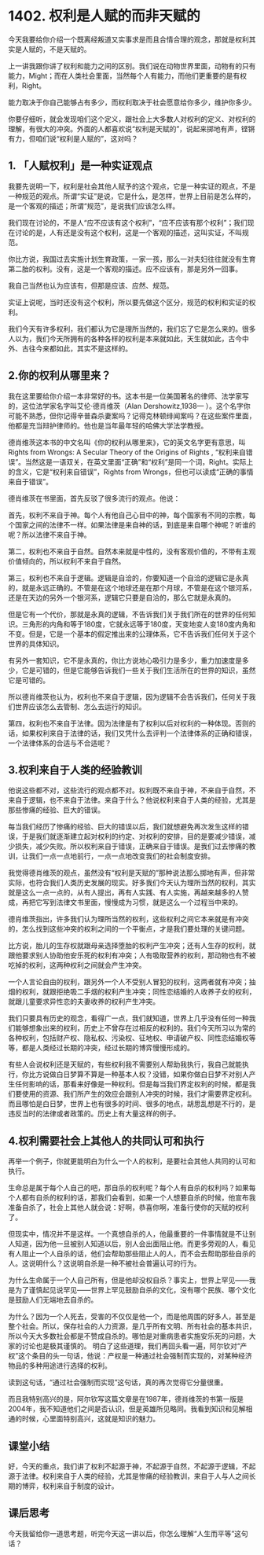 # 1402. 权利是人赋的而非天赋的
今天我要给你介绍一个既离经叛道又实事求是而且合情合理的观念，那就是权利其实是人赋的，不是天赋的。

上一讲我跟你讲了权利和能力之间的区别。我们说在动物世界里面，动物有的只有能力，Might；而在人类社会里面，当然每个人有能力，而他们更重要的是有权利，Right。

能力取决于你自己能够占有多少，而权利取决于社会愿意给你多少，维护你多少。

你要仔细听，就会发现咱们这个定义，跟社会上大多数人对权利的定义、对权利的理解，有很大的冲突。外面的人都喜欢说“权利是天赋的”，说起来掷地有声，铿锵有力，但咱们说“权利是人赋的”，这对吗？

## 1. 「人赋权利」是一种实证观点
我要先说明一下，权利是社会其他人赋予的这个观点，它是一种实证的观点，不是一种规范的观点。所谓“实证”是说，它是什么，是怎样，世界上目前是怎么样的，是一个客观的描述；所谓“规范”，是说我们应该怎么样。

我们现在讨论的，不是人“应不应该有这个权利”，“应不应该有那个权利”；我们现在讨论的是，人有还是没有这个权利，这是一个客观的描述，这叫实证，不叫规范。

你比方说，我国过去实施计划生育政策，一家一孩，那么一对夫妇往往就没有生育第二胎的权利。没有，这是一个客观的描述。应不应该有，那是另外一回事。

我自己当然也认为应该有，但那是应该、应然、规范。

实证上说呢，当时还没有这个权利，所以要先做这个区分，规范的权利和实证的权利。

我们今天有许多权利，我们都认为它是理所当然的，我们忘了它是怎么来的。很多人以为，我们今天所拥有的各种各样的权利是本来就如此，天生就如此，古今中外、古往今来都如此，其实不是这样的。
 
## 2.你的权利从哪里来？
我在这里要给你介绍一本非常好的书。这本书是一位美国著名的律师、法学家写的，这位法学家名字叫艾伦·德肖维茨（Alan Dershowitz,1938— ）。这个名字你可能不熟悉，但你记得辛普森杀妻案吗？记得克林顿绯闻案吗？在这些案件里面，他都是充当辩护律师的。他也是当年最年轻的哈佛大学法学教授。

德肖维茨这本书的中文名叫《你的权利从哪里来》，它的英文名字更有意思，叫Rights from Wrongs: A Secular Theory of the Origins of Rights , “权利来自错误”。当然这是一语双关，在英文里面“正确”和“权利”是同一个词，Right。实际上的含义，它是“权利来自错误”，Rights from Wrongs，但也可以读成“正确的事情来自于错误”。

德肖维茨在书里面，首先反驳了很多流行的观点。他说：

首先，权利不来自于神。每个人有他自己心目中的神，每个国家有不同的宗教，每个国家之间的法律不一样。如果法律是来自神的话，到底是来自哪个神呢？听谁的呢？所以法律不来自于神。

第二，权利也不来自于自然。自然本来就是中性的，没有客观价值的，不带有主观价值倾向的，所以权利不来自于自然。

第三，权利也不来自于逻辑。逻辑是自洽的，你要知道一个自洽的逻辑它是永真的，就是永远正确的。不管是在这个地球还是在那个月球，不管是在这个银河系，还是在天边的另外一个银河系，逻辑它只要是自洽的，那么它就是永真的。

但是它有一个代价，那就是永真的逻辑，不告诉我们关于我们所在的世界的任何知识。三角形的内角和等于180度，它就永远等于180度，天变地变人变180度内角和不变。但是，它是一个基本的假定推出来的公理体系，它不告诉我们任何关于这个世界的具体知识。

有另外一套知识，它不是永真的，你比方说地心吸引力是多少，重力加速度是多少，它是可错的，但是它能够告诉我们一些关于我们生活所在的世界的知识，虽然它是可错的。

所以德肖维茨也认为，权利也不来自于逻辑，因为逻辑不会告诉我们，任何关于我们世界应该怎么去管制、怎么去运行的知识。

第四，权利也不来自于法律。因为法律是有了权利以后对权利的一种体现。否则的话，如果权利来自于法律的话，我们又凭什么去评判一个法律体系的正确和错误，一个法律体系的合适与不合适呢？

## 3.权利来自于人类的经验教训
他说这些都不对，这些流行的观点都不对。权利既不来自于神，不来自于自然，不来自于逻辑，也不来自于法律。来自于什么？他说权利来自于人类的经验，尤其是那些惨痛的经验、巨大的错误。

每当我们经历了惨痛的经验、巨大的错误以后，我们就想避免再次发生这样的错误，于是我们就逐渐建立起对权利的约定、对权利的安排，目的是要减少错误，减少损失，减少失败。所以权利来自于错误，正确来自于错误。是我们过去惨痛的教训，让我们一点一点地前行，一点一点地改变我们的社会制度安排。

我觉得德肖维茨的观点，虽然没有“权利是天赋的”那种说法那么掷地有声，但非常实际，也符合我们人类历史发展的现实。好多我们今天认为理所当然的权利，其实就是这么一点一点的，从有人提出，再有人实践、有人实施，再越来越多的人赞成，再把它写到法律文书里面，慢慢成为习惯，就是这么一个过程当中来的。

德肖维茨指出，许多我们认为理所当然的权利，这些权利之间它本来就是有冲突的，怎么找到这些冲突的权利之间的一个平衡点，才是我们要处理的关键问题。

比方说，胎儿的生存权就跟母亲选择堕胎的权利产生冲突；还有人生存的权利，就跟他要求别人协助他安乐死的权利有冲突；人有吸取营养的权利，那动物也有不被吃掉的权利，这两种权利之间就会产生冲突。

一个人言论自由的权利，跟另外一个人不受别人冒犯的权利，这两者就有冲突；抽烟的权利，就跟拒绝吸二手烟的权利产生冲突；同性恋结婚的人收养子女的权利，就跟儿童要求异性恋的夫妻收养的权利产生冲突。

我们只要具有历史的观念，看得广一点，我们就知道，世界上几乎没有任何一种我们能够想象出来的权利，历史上不曾存在过相反的权利的。我们今天所习以为常的各种权利，包括财产权、隐私权、污染权、征地权、申请破产权、同性恋结婚权等等，都是人类经过长期的冲突，经过长期的博弈慢慢形成的。

有些人会说权利还是天赋的，有些权利我不需要别人帮助我执行，我自己就能执行，你比方说做白日梦算不算是一种基本人权？没错，如果你做白日梦不对别人产生任何影响的话，那看来好像是一种权利。但是每当我们界定权利的时候，都是我们要使用的资源、我们所产生的效应会跟别人冲突的时候，我们才需要界定权利。而且哪怕是白日梦，世界上也有很多的时间、很多的地点，胡思乱想是不行的，是违反当时的法律或者政策的。历史上有大量这样的例子。
 
## 4.权利需要社会上其他人的共同认可和执行
再举一个例子，你就更能明白为什么一个人的权利，是要社会其他人共同的认可和执行。

生命总是属于每个人自己的吧，那自杀的权利呢？每个人有自杀的权利吗？如果每个人都有自杀的权利的话，那我们会看到，如果一个人想要自杀的时候，他宣布我准备自杀了，社会上其他人就会说：好啊，恭喜你啊，准备行使你的天赋的权利了。

但现实中，情况并不是这样。一个真想自杀的人，他最重要的一件事情就是不让别人知道，因为他一旦被别人知道以后，别人会出面阻止他。而更多旁观的人，看见有人阻止一个人自杀的话，他们会帮助那些阻止人的人，而不会去帮助那些自杀的人。这说明什么？这说明自杀是一种不被社会普遍认可的行为。

为什么生命属于一个人自己所有，但是他却没权自杀？事实上，世界上罕见——我是为了谨慎起见说罕见——世界上罕见鼓励自杀的文化，没有哪个民族、哪个文化是鼓励人们无端地去自杀的。

为什么？因为一个人死去，受害的不仅仅是他一个，而是他周围的好多人，甚至是整个社会。所以，保存社会的人力资源，是几乎所有文明、所有社会的基本共识，所以今天大多数社会都是不赞成自杀的。哪怕是对重病患者实施安乐死的问题，大家的讨论也是极其谨慎的。
明白了这些道理，我们再回头看一遍，阿尔钦对“产权”这个条目的头一句话，他说：产权是一种通过社会强制而实现的，对某种经济物品的多种用途进行选择的权利。

读到这句话，“通过社会强制而实现”这句话，真的再次觉得它分量很重。

而且我特别高兴的是，阿尔钦写这篇文章是在1987年，德肖维茨的书第一版是2004年，我不知道他们之间是否认识，但是英雄所见略同。我看到知识和见解相通的时候，心里面特别高兴，这就是知识的魅力。

## 课堂小结
好，今天的重点，我们讲了权利不起源于神，不起源于自然，不起源于逻辑，不起源于法律。权利来自于人类的经验，尤其是惨痛的经验教训，来自于人与人之间长期的博弈，权利来自于制度的设计。
## 课后思考
今天我留给你一道思考题，听完今天这一讲以后，你怎么理解“人生而平等”这句话？